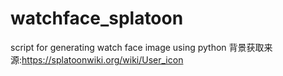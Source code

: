 # watchface_splatoon
script for generating watch face image using python
背景获取来源:https://splatoonwiki.org/wiki/User_icon